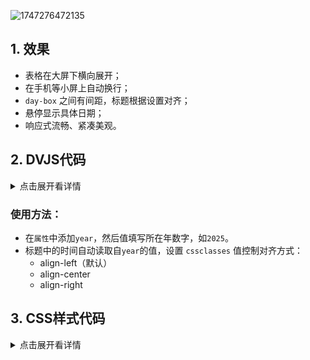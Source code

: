 
![1747276472135](https://github.com/user-attachments/assets/47ad72b9-7b5f-47a9-a5d9-4a20e469362e)

## 1. 效果
- 表格在大屏下横向展开；
- 在手机等小屏上自动换行；
- `day-box` 之间有间距，标题根据设置对齐；
- 悬停显示具体日期；
- 响应式流畅、紧凑美观。

## 2. DVJS代码
<details>
  <summary>点击展开看详情</summary>

  ```dataviewjs
const year = dv.current().year;
const cssClasses = dv.current().cssclasses ?? [];

const titleAlignClass = cssClasses.find(c => c.startsWith("align-")) ?? "align-left";

// 使用 div 显示为块级元素，字体大小和颜色由配套CSS控制
dv.el("div", `${year} 年倒计时`, { cls: `year-title ${titleAlignClass}` });

// 使用标题标签（h4）显示标题，由标题样式控制
// dv.el("h4", `${year} 年倒计时`, { cls: `year-title ${titleAlignClass}` });

const startDate = moment(`${year}-01-01`);
const endDate = moment(`${year}-12-31`);
const today = moment();

const container = dv.el("div", "", { cls: "year-calendar" });

for (let d = startDate.clone(); d.isSameOrBefore(endDate); d.add(1, "day")) {
  const dayBox = document.createElement("div");
  dayBox.classList.add("day-box");
  dayBox.setAttribute("title", d.format("YYYY-MM-DD"));

  if (d.isBefore(today, 'day')) {
    dayBox.classList.add("past");
  } else if (d.isSame(today, 'day')) {
    dayBox.classList.add("today");
  } else {
    dayBox.classList.add("future");
  }

  container.appendChild(dayBox);
}

```
</details>

### 使用方法：
- 在`属性`中添加`year`，然后值填写所在年数字，如`2025`。
- 标题中的时间自动读取自`year`的值，设置 `cssclasses` 值控制对齐方式：
	- align-left（默认）
	- align-center
	- align-right

## 3. CSS样式代码

<details>
  <summary>点击展开看详情</summary>

 ```css
/* 标题样式（支持对齐） */
.year-title {
  margin-bottom: 0.5em;
  font-size: 1.2em;
  color: var(--text-muted);
}

/* 通过 cssclasses 控制标题对齐 */
.align-left .year-title {
  text-align: left;
}
.align-center .year-title {
  text-align: center;
}
.align-right .year-title {
  text-align: right;
}

/* 日历整体容器 */
.year-calendar {
  display: flex;
  flex-wrap: wrap;         /* 自动换行 */
  justify-content: start; /* 默认start左对齐，center是居中，end是右对齐 */
  gap: 0.5px;
}

/* 单个日期方块 */
.day-box {
  width: 10px;
  height: 10px;
  border-radius: 1px;
  margin: 1px;
  background-color: white;
  transition: transform 0.2s;
}

.day-box.past {
  background-color: black;
}

.day-box.today {
  background-color: orange;
}

.day-box.future {
  background-color: white;
  border: 0.5px solid #ddd;
}

/* 悬停效果：日期 tooltip 和缩放 */
.day-box:hover {
  transform: scale(1.4);
  cursor: pointer;
}

/* 响应式调整：小屏自动缩放并保持居中 */
@media (max-width: 600px) {
  .year-calendar {
    justify-content: center;
    gap: 1px;
  }

  .day-box {
    width: 8px;
    height: 8px;
    margin: 0.5px;
  }
}

```
</details>

